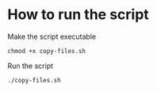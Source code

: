 # How to run the script

Make the script executable

`chmod +x copy-files.sh`

Run the script

`./copy-files.sh`
